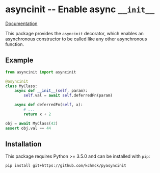 # asyncinit -- Enable async `__init__`

[Documentation](http://kchmck.github.io/pdoc/asyncinit/)

This package provides the `asyncinit` decorator, which enables an asynchronous constructor
to be called like any other asynchronous function.

## Example

```python
from asyncinit import asyncinit

@asyncinit
class MyClass:
    async def __init__(self, param):
        self.val = await self.deferredFn(param)

    async def deferredFn(self, x):
        # ...
        return x + 2

obj = await MyClass(42)
assert obj.val == 44
```

## Installation

This package requires Python >= 3.5.0 and can be installed with `pip`:
```
pip install git+https://github.com/kchmck/pyasyncinit
```
